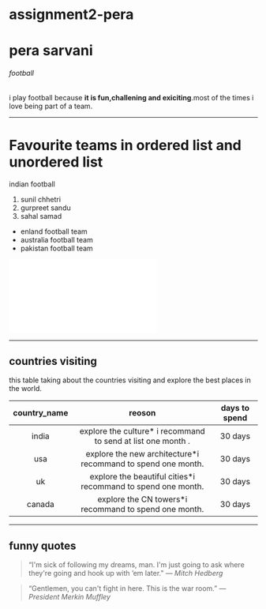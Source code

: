 # assignment2-pera
# pera sarvani
###### football
i play football because **it is fun,challening and exiciting**.most of the times i love being part of a team.

---
# Favourite teams in ordered list and unordered list
indian football 
1. sunil chhetri
2. gurpreet sandu
3. sahal samad

* enland football team
* australia football team
* pakistan football team

![sarvani](AboutMe.md)

---

## countries visiting 
this table taking about the  countries visiting and explore the  best places in the world.

| **country_name** | **reoson** | **days to spend** |
 |   :---:            |  :---:      |   :---:             |
| india          |explore the culture* i recommand to send at list one month . |30 days|
| usa             |explore the new architecture*i recommand to spend one month. |30 days|
| uk              |explore the  beautiful cities*i recommand to spend one month.| 30 days|
| canada          |explore the CN towers*i recommand to spend one month.        | 30 days|


---

## funny quotes
>  “I'm sick of following my dreams, man. I'm just going to ask where they're going and hook up with ’em  later."  —  *Mitch Hedberg*

>   “Gentlemen, you can't fight in here. This is the war room.”    —    *President Merkin Muffley*

